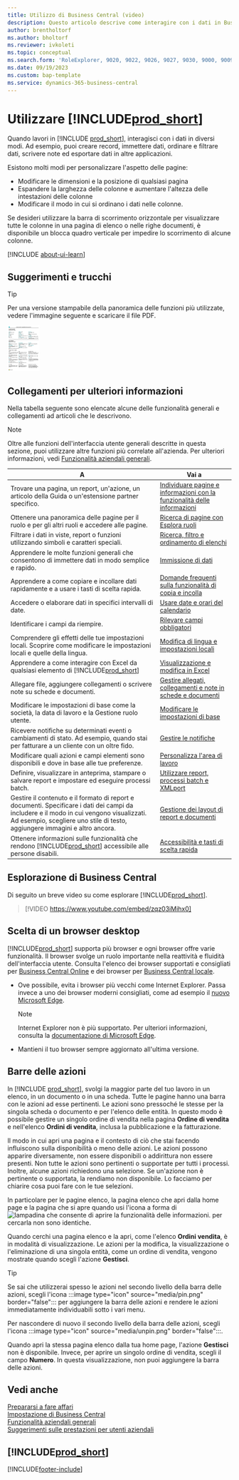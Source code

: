 ```yaml
---
title: Utilizzo di Business Central (video)
description: Questo articolo descrive come interagire con i dati in Business Central.
author: brentholtorf
ms.author: bholtorf
ms.reviewer: ivkoleti
ms.topic: conceptual
ms.search.form: 'RoleExplorer, 9020, 9022, 9026, 9027, 9030, 9000, 9009, 9004, 9005, 9024, 9006, 9007, 9010, 9016, 9017'
ms.date: 09/19/2023
ms.custom: bap-template
ms.service: dynamics-365-business-central
---
```

# Utilizzare [!INCLUDE[prod_short](includes/prod_short.md)]

Quando lavori in [!INCLUDE [prod_short](includes/prod_short.md)], interagisci con i dati in diversi modi. Ad esempio, puoi creare record, immettere dati, ordinare e filtrare dati, scrivere note ed esportare dati in altre applicazioni.

Esistono molti modi per personalizzare l'aspetto delle pagine: 

* Modificare le dimensioni e la posizione di qualsiasi pagina
* Espandere la larghezza delle colonne e aumentare l'altezza delle intestazioni delle colonne
* Modificare il modo in cui si ordinano i dati nelle colonne. 

Se desideri utilizzare la barra di scorrimento orizzontale per visualizzare tutte le colonne in una pagina di elenco o nelle righe documenti, è disponibile un blocca quadro verticale per impedire lo scorrimento di alcune colonne.

[!INCLUDE [about-ui-learn](includes/about-ui-learn.md)]

## <a name="cheatsheet"></a>Suggerimenti e trucchi

> [!TIP]
> Per una versione stampabile della panoramica delle funzioni più utilizzate, vedere l'immagine seguente e scaricare il file PDF.
>
> [ ![Icona per il file PDF.](media/cheat_sheet_inline.png) ](media/cheat_sheet.pdf "Icona che apre un PDF")

## Collegamenti per ulteriori informazioni

Nella tabella seguente sono elencate alcune delle funzionalità generali e collegamenti ad articoli che le descrivono.

> [!NOTE]
> Oltre alle funzioni dell'interfaccia utente generali descritte in questa sezione, puoi utilizzare altre funzioni più correlate all'azienda. Per ulteriori informazioni, vedi [Funzionalità aziendali generali](ui-across-business-areas.md).

| A  | Vai a |
| --- | --- |
|Trovare una pagina, un report, un'azione, un articolo della Guida o un'estensione partner specifico. |[Individuare pagine e informazioni con la funzionalità delle informazioni](ui-search.md) |
|Ottenere una panoramica delle pagine per il ruolo e per gli altri ruoli e accedere alle pagine.|[Ricerca di pagine con Esplora ruoli](ui-role-explorer.md)|
|Filtrare i dati in viste, report o funzioni utilizzando simboli e caratteri speciali. |[Ricerca, filtro e ordinamento di elenchi](ui-enter-criteria-filters.md) |
|Apprendere le molte funzioni generali che consentono di immettere dati in modo semplice e rapido.|[Immissione di dati](ui-enter-data.md)|
|Apprendere a come copiare e incollare dati rapidamente e a usare i tasti di scelta rapida.|[Domande frequenti sulla funzionalità di copia e incolla](faq-copy-paste.yml)|
|Accedere o elaborare dati in specifici intervalli di date. |[Usare date e orari del calendario](ui-enter-date-ranges.md) |
|Identificare i campi da riempire. |[Rilevare campi obbligatori](ui-mandatory-fields.md) |
|Comprendere gli effetti delle tue impostazioni locali. Scoprire come modificare le impostazioni locali e quelle della lingua.|[Modifica di lingua e impostazioni locali](about-locale-language.md)|
|Apprendere a come interagire con Excel da qualsiasi elemento di [!INCLUDE[prod_short](includes/prod_short.md)]|[Visualizzazione e modifica in Excel](across-work-with-excel.md)|
|Allegare file, aggiungere collegamenti o scrivere note su schede e documenti.|[Gestire allegati, collegamenti e note in schede e documenti](ui-how-add-link-to-record.md)|
|Modificare le impostazioni di base come la società, la data di lavoro e la Gestione ruolo utente. |[Modificare le impostazioni di base](ui-change-basic-settings.md) |
|Ricevere notifiche su determinati eventi o cambiamenti di stato. Ad esempio, quando stai per fatturare a un cliente con un oltre fido.|[Gestire le notifiche](ui-smart-notifications.md)|
|Modificare quali azioni e campi elementi sono disponibili e dove in base alle tue preferenze.|[Personalizza l'area di lavoro](ui-personalization-user.md) |
|Definire, visualizzare in anteprima, stampare o salvare report e impostare ed eseguire processi batch.|[Utilizzare report, processi batch e XMLport](ui-work-report.md)|
|Gestire il contenuto e il formato di report e documenti. Specificare i dati dei campi da includere e il modo in cui vengono visualizzati. Ad esempio, scegliere uno stile di testo, aggiungere immagini e altro ancora.|[Gestione dei layout di report e documenti](ui-manage-report-layouts.md) |
|Ottenere informazioni sulle funzionalità che rendono [!INCLUDE[prod_short](includes/prod_short.md)] accessibile alle persone disabili.|[Accessibilità e tasti di scelta rapida](ui-accessibility.md)|

## Esplorazione di Business Central

Di seguito un breve video su come esplorare [!INCLUDE[prod_short](includes/prod_short.md)].

> [!VIDEO https://www.youtube.com/embed/zqz03iMihx0]

## Scelta di un browser desktop

[!INCLUDE[prod_short](includes/prod_short.md)] supporta più browser e ogni browser offre varie funzionalità. Il browser svolge un ruolo importante nella reattività e fluidità dell'interfaccia utente. Consulta l'elenco dei browser supportati e consigliati per [Business Central Online](./product-requirements.md) e dei browser per [Business Central locale](/dynamics365/business-central/dev-itpro/deployment/system-requirement-business-central-v15).

- Ove possibile, evita i browser più vecchi come Internet Explorer. Passa invece a uno dei browser moderni consigliati, come ad esempio il [nuovo Microsoft Edge](https://www.microsoft.com/edge/).  

    > [!NOTE]
    > Internet Explorer non è più supportato. Per ulteriori informazioni, consulta la [documentazione di Microsoft Edge](https://support.microsoft.com/hub/4337664/microsoft-edge-help).
- Mantieni il tuo browser sempre aggiornato all'ultima versione.

## Barre delle azioni

In [!INCLUDE [prod_short](includes/prod_short.md)], svolgi la maggior parte del tuo lavoro in un elenco, in un documento o in una scheda. Tutte le pagine hanno una barra con le azioni ad esse pertinenti. Le azioni sono pressoché le stesse per la singola scheda o documento e per l'elenco delle entità. In questo modo è possibile gestire un singolo ordine di vendita nella pagina **Ordine di vendita** e nell'elenco **Ordini di vendita**, inclusa la pubblicazione e la fatturazione.  

Il modo in cui apri una pagina e il contesto di ciò che stai facendo influiscono sulla disponibilità o meno delle azioni. Le azioni possono apparire diversamente, non essere disponibili o addirittura non essere presenti. Non tutte le azioni sono pertinenti o supportate per tutti i processi. Inoltre, alcune azioni richiedono una selezione. Se un'azione non è pertinente o supportata, la rendiamo non disponibile. Lo facciamo per chiarire cosa puoi fare con le tue selezioni.

In particolare per le pagine elenco, la pagina elenco che apri dalla home page e la pagina che si apre quando usi l'icona a forma di ![lampadina che consente di aprire la funzionalità delle informazioni.](media/ui-search/search_small.png "Informazioni sull'operazione che si desidera eseguire") per cercarla non sono identiche.  

Quando cerchi una pagina elenco e la apri, come l'elenco **Ordini vendita**, è in modalità di visualizzazione. Le azioni per la modifica, la visualizzazione o l'eliminazione di una singola entità, come un ordine di vendita, vengono mostrate quando scegli l'azione **Gestisci**.  

> [!TIP]
> Se sai che utilizzerai spesso le azioni nel secondo livello della barra delle azioni, scegli l'icona :::image type="icon" source="media/pin.png" border="false"::: per aggiungere la barra delle azioni e rendere le azioni immediatamente individuabili sotto i vari menu.
>
> Per nascondere di nuovo il secondo livello della barra delle azioni, scegli l'icona :::image type="icon" source="media/unpin.png" border="false":::.

Quando apri la stessa pagina elenco dalla tua home page, l'azione **Gestisci** non è disponibile. Invece, per aprire un singolo ordine di vendita, scegli il campo **Numero**. In questa visualizzazione, non puoi aggiungere la barra delle azioni.  

## Vedi anche

[Prepararsi a fare affari](ui-get-ready-business.md)  
[Impostazione di Business Central](setup.md)  
[Funzionalità aziendali generali](ui-across-business-areas.md)  
[Suggerimenti sulle prestazioni per utenti aziendali](/dynamics365/business-central/dev-itpro/performance/performance-users?toc=/dynamics365/business-central/toc.json)

## [!INCLUDE[prod_short](includes/free_trial_md.md)]

[!INCLUDE[footer-include](includes/footer-banner.md)]
